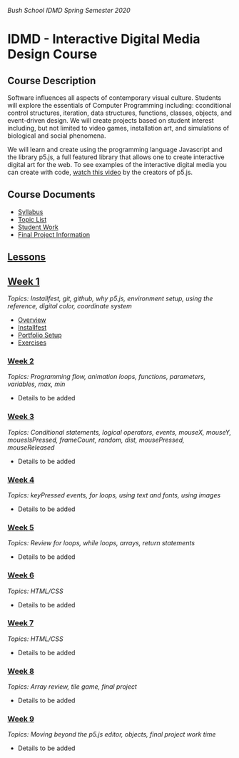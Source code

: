 _Bush School IDMD Spring Semester 2020_

# IDMD - Interactive Digital Media Design Course

## Course Description
Software influences all aspects of contemporary visual culture. Students will explore the essentials of Computer Programming including: cconditional control structures, iteration, data structures, functions, classes, objects, and event-driven design. We will create projects based on student interest including, but not limited to video games, installation art, and simulations of biological and social phenomena.

We will learn and create using the programming language Javascript and the library p5.js, a full featured library that allows one to create interactive digital art for the web. To see examples of the interactive digital media you can create with code, [watch this video](https://www.youtube.com/watch?v=HerCR8bw_GE) by the creators of p5.js.

## Course Documents
* [Syllabus](syllabus.md)
* [Topic List](topic-list.md)
* [Student Work](student-work.md)
* [Final Project Information](final-project.md)

## [Lessons](lessons)
## [Week 1](lessons/week1)
_Topics: Installfest, git, github, why p5.js, environment setup, using the reference, digital color, coordinate system_

* [Overview](lessons/week1)
* [Installfest](lessons/week1/installfest.md)
* [Portfolio Setup](lessons/week1/portfolio.md)
* [Exercises](lessons/week1/exercises)

### [Week 2](lessons/week2)
_Topics: Programming flow, animation loops, functions, parameters, variables, max, min_

* Details to be added

### [Week 3](lessons/week3)
_Topics: Conditional statements, logical operators, events, mouseX, mouseY, mouesIsPressed, frameCount, random, dist, mousePressed, mouseReleased_

* Details to be added

### [Week 4](lessons/week4)
_Topics: keyPressed events, for loops, using text and fonts, using images_

* Details to be added

### [Week 5](lessons/week5)
_Topics: Review for loops, while loops, arrays, return statements_

* Details to be added

### [Week 6](lessons/week6)
_Topics: HTML/CSS_

* Details to be added

### [Week 7](lessons/week7)
_Topics: HTML/CSS_

* Details to be added

### [Week 8](lessons/week8)
_Topics: Array review, tile game, final project_

* Details to be added

### [Week 9](lessons/week9)
_Topics: Moving beyond the p5.js editor, objects, final project work time_

* Details to be added


